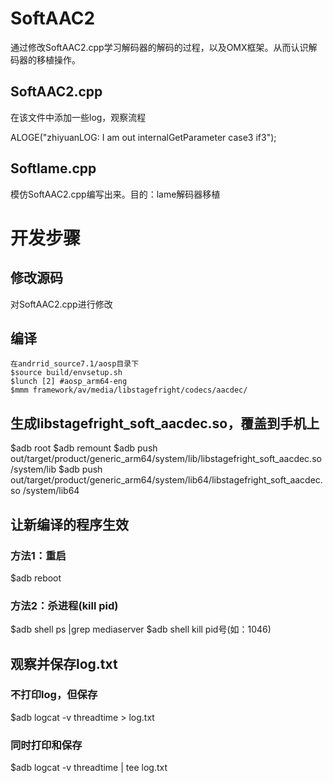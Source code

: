 # SoftAAC2
通过修改SoftAAC2.cpp学习解码器的解码的过程，以及OMX框架。从而认识解码器的移植操作。
## SoftAAC2.cpp
在该文件中添加一些log，观察流程

ALOGE("zhiyuanLOG: I am out internalGetParameter case3 if3");

## Softlame.cpp
模仿SoftAAC2.cpp编写出来。目的：lame解码器移植

# 开发步骤
## 修改源码
对SoftAAC2.cpp进行修改

## 编译
	在andrrid_source7.1/aosp目录下
	$source build/envsetup.sh
	$lunch [2] #aosp_arm64-eng
	$mmm framework/av/media/libstagefright/codecs/aacdec/

## 生成libstagefright_soft_aacdec.so，覆盖到手机上
$adb root
$adb remount
$adb push out/target/product/generic_arm64/system/lib/libstagefright_soft_aacdec.so /system/lib
$adb push out/target/product/generic_arm64/system/lib64/libstagefright_soft_aacdec.so /system/lib64

## 让新编译的程序生效
### 方法1：重启
$adb reboot
### 方法2：杀进程(kill pid)
$adb shell ps |grep mediaserver
$adb shell kill pid号(如：1046)

## 观察并保存log.txt
### 不打印log，但保存
$adb logcat -v threadtime > log.txt

### 同时打印和保存
$adb logcat -v threadtime | tee log.txt
